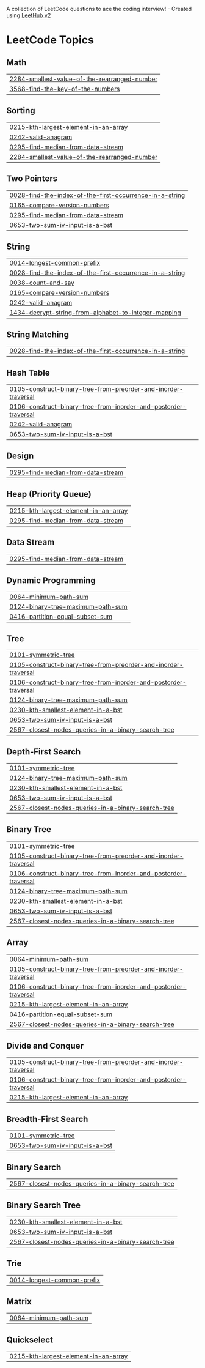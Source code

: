 A collection of LeetCode questions to ace the coding interview! - Created using [LeetHub v2](https://github.com/arunbhardwaj/LeetHub-2.0)
<!---LeetCode Topics Start-->
# LeetCode Topics
## Math
|  |
| ------- |
| [2284-smallest-value-of-the-rearranged-number](https://github.com/prabhat822/LeetCode/tree/master/2284-smallest-value-of-the-rearranged-number) |
| [3568-find-the-key-of-the-numbers](https://github.com/prabhat822/LeetCode/tree/master/3568-find-the-key-of-the-numbers) |
## Sorting
|  |
| ------- |
| [0215-kth-largest-element-in-an-array](https://github.com/prabhat822/LeetCode/tree/master/0215-kth-largest-element-in-an-array) |
| [0242-valid-anagram](https://github.com/prabhat822/LeetCode/tree/master/0242-valid-anagram) |
| [0295-find-median-from-data-stream](https://github.com/prabhat822/LeetCode/tree/master/0295-find-median-from-data-stream) |
| [2284-smallest-value-of-the-rearranged-number](https://github.com/prabhat822/LeetCode/tree/master/2284-smallest-value-of-the-rearranged-number) |
## Two Pointers
|  |
| ------- |
| [0028-find-the-index-of-the-first-occurrence-in-a-string](https://github.com/prabhat822/LeetCode/tree/master/0028-find-the-index-of-the-first-occurrence-in-a-string) |
| [0165-compare-version-numbers](https://github.com/prabhat822/LeetCode/tree/master/0165-compare-version-numbers) |
| [0295-find-median-from-data-stream](https://github.com/prabhat822/LeetCode/tree/master/0295-find-median-from-data-stream) |
| [0653-two-sum-iv-input-is-a-bst](https://github.com/prabhat822/LeetCode/tree/master/0653-two-sum-iv-input-is-a-bst) |
## String
|  |
| ------- |
| [0014-longest-common-prefix](https://github.com/prabhat822/LeetCode/tree/master/0014-longest-common-prefix) |
| [0028-find-the-index-of-the-first-occurrence-in-a-string](https://github.com/prabhat822/LeetCode/tree/master/0028-find-the-index-of-the-first-occurrence-in-a-string) |
| [0038-count-and-say](https://github.com/prabhat822/LeetCode/tree/master/0038-count-and-say) |
| [0165-compare-version-numbers](https://github.com/prabhat822/LeetCode/tree/master/0165-compare-version-numbers) |
| [0242-valid-anagram](https://github.com/prabhat822/LeetCode/tree/master/0242-valid-anagram) |
| [1434-decrypt-string-from-alphabet-to-integer-mapping](https://github.com/prabhat822/LeetCode/tree/master/1434-decrypt-string-from-alphabet-to-integer-mapping) |
## String Matching
|  |
| ------- |
| [0028-find-the-index-of-the-first-occurrence-in-a-string](https://github.com/prabhat822/LeetCode/tree/master/0028-find-the-index-of-the-first-occurrence-in-a-string) |
## Hash Table
|  |
| ------- |
| [0105-construct-binary-tree-from-preorder-and-inorder-traversal](https://github.com/prabhat822/LeetCode/tree/master/0105-construct-binary-tree-from-preorder-and-inorder-traversal) |
| [0106-construct-binary-tree-from-inorder-and-postorder-traversal](https://github.com/prabhat822/LeetCode/tree/master/0106-construct-binary-tree-from-inorder-and-postorder-traversal) |
| [0242-valid-anagram](https://github.com/prabhat822/LeetCode/tree/master/0242-valid-anagram) |
| [0653-two-sum-iv-input-is-a-bst](https://github.com/prabhat822/LeetCode/tree/master/0653-two-sum-iv-input-is-a-bst) |
## Design
|  |
| ------- |
| [0295-find-median-from-data-stream](https://github.com/prabhat822/LeetCode/tree/master/0295-find-median-from-data-stream) |
## Heap (Priority Queue)
|  |
| ------- |
| [0215-kth-largest-element-in-an-array](https://github.com/prabhat822/LeetCode/tree/master/0215-kth-largest-element-in-an-array) |
| [0295-find-median-from-data-stream](https://github.com/prabhat822/LeetCode/tree/master/0295-find-median-from-data-stream) |
## Data Stream
|  |
| ------- |
| [0295-find-median-from-data-stream](https://github.com/prabhat822/LeetCode/tree/master/0295-find-median-from-data-stream) |
## Dynamic Programming
|  |
| ------- |
| [0064-minimum-path-sum](https://github.com/prabhat822/LeetCode/tree/master/0064-minimum-path-sum) |
| [0124-binary-tree-maximum-path-sum](https://github.com/prabhat822/LeetCode/tree/master/0124-binary-tree-maximum-path-sum) |
| [0416-partition-equal-subset-sum](https://github.com/prabhat822/LeetCode/tree/master/0416-partition-equal-subset-sum) |
## Tree
|  |
| ------- |
| [0101-symmetric-tree](https://github.com/prabhat822/LeetCode/tree/master/0101-symmetric-tree) |
| [0105-construct-binary-tree-from-preorder-and-inorder-traversal](https://github.com/prabhat822/LeetCode/tree/master/0105-construct-binary-tree-from-preorder-and-inorder-traversal) |
| [0106-construct-binary-tree-from-inorder-and-postorder-traversal](https://github.com/prabhat822/LeetCode/tree/master/0106-construct-binary-tree-from-inorder-and-postorder-traversal) |
| [0124-binary-tree-maximum-path-sum](https://github.com/prabhat822/LeetCode/tree/master/0124-binary-tree-maximum-path-sum) |
| [0230-kth-smallest-element-in-a-bst](https://github.com/prabhat822/LeetCode/tree/master/0230-kth-smallest-element-in-a-bst) |
| [0653-two-sum-iv-input-is-a-bst](https://github.com/prabhat822/LeetCode/tree/master/0653-two-sum-iv-input-is-a-bst) |
| [2567-closest-nodes-queries-in-a-binary-search-tree](https://github.com/prabhat822/LeetCode/tree/master/2567-closest-nodes-queries-in-a-binary-search-tree) |
## Depth-First Search
|  |
| ------- |
| [0101-symmetric-tree](https://github.com/prabhat822/LeetCode/tree/master/0101-symmetric-tree) |
| [0124-binary-tree-maximum-path-sum](https://github.com/prabhat822/LeetCode/tree/master/0124-binary-tree-maximum-path-sum) |
| [0230-kth-smallest-element-in-a-bst](https://github.com/prabhat822/LeetCode/tree/master/0230-kth-smallest-element-in-a-bst) |
| [0653-two-sum-iv-input-is-a-bst](https://github.com/prabhat822/LeetCode/tree/master/0653-two-sum-iv-input-is-a-bst) |
| [2567-closest-nodes-queries-in-a-binary-search-tree](https://github.com/prabhat822/LeetCode/tree/master/2567-closest-nodes-queries-in-a-binary-search-tree) |
## Binary Tree
|  |
| ------- |
| [0101-symmetric-tree](https://github.com/prabhat822/LeetCode/tree/master/0101-symmetric-tree) |
| [0105-construct-binary-tree-from-preorder-and-inorder-traversal](https://github.com/prabhat822/LeetCode/tree/master/0105-construct-binary-tree-from-preorder-and-inorder-traversal) |
| [0106-construct-binary-tree-from-inorder-and-postorder-traversal](https://github.com/prabhat822/LeetCode/tree/master/0106-construct-binary-tree-from-inorder-and-postorder-traversal) |
| [0124-binary-tree-maximum-path-sum](https://github.com/prabhat822/LeetCode/tree/master/0124-binary-tree-maximum-path-sum) |
| [0230-kth-smallest-element-in-a-bst](https://github.com/prabhat822/LeetCode/tree/master/0230-kth-smallest-element-in-a-bst) |
| [0653-two-sum-iv-input-is-a-bst](https://github.com/prabhat822/LeetCode/tree/master/0653-two-sum-iv-input-is-a-bst) |
| [2567-closest-nodes-queries-in-a-binary-search-tree](https://github.com/prabhat822/LeetCode/tree/master/2567-closest-nodes-queries-in-a-binary-search-tree) |
## Array
|  |
| ------- |
| [0064-minimum-path-sum](https://github.com/prabhat822/LeetCode/tree/master/0064-minimum-path-sum) |
| [0105-construct-binary-tree-from-preorder-and-inorder-traversal](https://github.com/prabhat822/LeetCode/tree/master/0105-construct-binary-tree-from-preorder-and-inorder-traversal) |
| [0106-construct-binary-tree-from-inorder-and-postorder-traversal](https://github.com/prabhat822/LeetCode/tree/master/0106-construct-binary-tree-from-inorder-and-postorder-traversal) |
| [0215-kth-largest-element-in-an-array](https://github.com/prabhat822/LeetCode/tree/master/0215-kth-largest-element-in-an-array) |
| [0416-partition-equal-subset-sum](https://github.com/prabhat822/LeetCode/tree/master/0416-partition-equal-subset-sum) |
| [2567-closest-nodes-queries-in-a-binary-search-tree](https://github.com/prabhat822/LeetCode/tree/master/2567-closest-nodes-queries-in-a-binary-search-tree) |
## Divide and Conquer
|  |
| ------- |
| [0105-construct-binary-tree-from-preorder-and-inorder-traversal](https://github.com/prabhat822/LeetCode/tree/master/0105-construct-binary-tree-from-preorder-and-inorder-traversal) |
| [0106-construct-binary-tree-from-inorder-and-postorder-traversal](https://github.com/prabhat822/LeetCode/tree/master/0106-construct-binary-tree-from-inorder-and-postorder-traversal) |
| [0215-kth-largest-element-in-an-array](https://github.com/prabhat822/LeetCode/tree/master/0215-kth-largest-element-in-an-array) |
## Breadth-First Search
|  |
| ------- |
| [0101-symmetric-tree](https://github.com/prabhat822/LeetCode/tree/master/0101-symmetric-tree) |
| [0653-two-sum-iv-input-is-a-bst](https://github.com/prabhat822/LeetCode/tree/master/0653-two-sum-iv-input-is-a-bst) |
## Binary Search
|  |
| ------- |
| [2567-closest-nodes-queries-in-a-binary-search-tree](https://github.com/prabhat822/LeetCode/tree/master/2567-closest-nodes-queries-in-a-binary-search-tree) |
## Binary Search Tree
|  |
| ------- |
| [0230-kth-smallest-element-in-a-bst](https://github.com/prabhat822/LeetCode/tree/master/0230-kth-smallest-element-in-a-bst) |
| [0653-two-sum-iv-input-is-a-bst](https://github.com/prabhat822/LeetCode/tree/master/0653-two-sum-iv-input-is-a-bst) |
| [2567-closest-nodes-queries-in-a-binary-search-tree](https://github.com/prabhat822/LeetCode/tree/master/2567-closest-nodes-queries-in-a-binary-search-tree) |
## Trie
|  |
| ------- |
| [0014-longest-common-prefix](https://github.com/prabhat822/LeetCode/tree/master/0014-longest-common-prefix) |
## Matrix
|  |
| ------- |
| [0064-minimum-path-sum](https://github.com/prabhat822/LeetCode/tree/master/0064-minimum-path-sum) |
## Quickselect
|  |
| ------- |
| [0215-kth-largest-element-in-an-array](https://github.com/prabhat822/LeetCode/tree/master/0215-kth-largest-element-in-an-array) |
<!---LeetCode Topics End-->